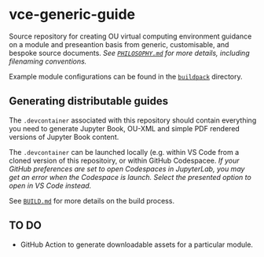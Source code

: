 # vce-generic-guide

Source repository for creating OU virtual computing environment guidance on a module and preseantion basis from generic, customisable, and bespoke source documents. *See [`PHILOSOPHY.md`](PHILOSOPHY.md) for more details, including filenaming conventions.*

Example module configurations can be found in the [`buildpack`](buildpack/) directory.

## Generating distributable guides

The `.devcontainer` associated with this repository should contain everything you need to generate Jupyter Book, OU-XML and simple PDF rendered versions of Jupyter Book content.

The `.devcontainer` can be launched locally (e.g. within VS Code from a cloned version of this repositoiry, or within GitHub Codespacee. *If your GitHub preferences are set to open Codespaces in  JupyterLab, you may get an error when the Codespace is launch. Select the presented option to open in VS Code instead.*

See [`BUILD.md`](BUILD.md) for more details on the build process.

## TO DO

- GitHub Action to generate downloadable assets for a particular module.
